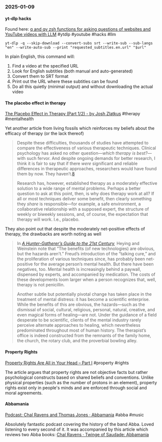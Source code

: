 ### 2025-01-09
#### yt-dlp hacks
Found here: [q and qv zsh functions for asking questions of websites and YouTube videos with LLM](https://simonwillison.net/2024/Dec/19/q-and-qv-zsh-functions/#atom-everything) #ytdlp #youtube #hacks #llm 

```
yt-dlp -q --skip-download --convert-subs srt --write-sub --sub-langs "en" --write-auto-sub --print "requested_subtitles.en.url" "$url"
```

In plain English, this command will:

1. Find a video at the specified URL
2. Look for English subtitles (both manual and auto-generated)
3. Convert them to SRT format
4. Print out the URL where these subtitles can be found
5. Do all this quietly (minimal output) and without downloading the actual video

#### The placebo effect in therapy
[The Placebo Effect in Therapy (Part 1/2) - by Josh Zlatkus](https://thelivingfossils.substack.com/p/the-placebo-effect-in-therapy-part) #therapy #mentalhealth 

Yet another article from living fossils which reinforces my beliefs about the efficacy of therapy (or the lack thereof)

> Despite these difficulties, thousands of studies have attempted to compare the effectiveness of various therapeutic techniques. Clinical psychology has asked no other question—_which therapy is best?_—with such fervor. And despite ongoing demands for better research, I think it is fair to say that if there _were_ significant and reliable differences in therapeutic approaches, researchers would have found them by now. They haven’t.[8](https://thelivingfossils.substack.com/p/the-placebo-effect-in-therapy-part#footnote-8-153381769)
> 
> Research has, however, established therapy as a moderately effective solution to a wide range of mental problems. Perhaps a better question to ask at this point, then, is why does therapy work at all? If all or most techniques deliver some benefit, then clearly something they _share_ is responsible—for example, a safe environment, a collaborative relationship with a supposed expert, the structure of weekly or biweekly sessions, and, of course, the expectation that therapy will work. I.e., placebo.

They also point out that despite the moderately net-positive effects of therapy, the drawbacks are worth noting as well

> In _[A Hunter-Gatherer’s Guide to the 21st Century](https://www.amazon.com/Hunter-Gatherers-Guide-21st-Century-Challenges/dp/0593086880),_ Heying and Weinstein note that “The benefits (of new technologies) are obvious, but the hazards aren’t.” Freud’s introduction of the “talking cure,” and the proliferation of various techniques since, has probably been net-positive for the average person’s mental health. But there have been negatives, too. Mental health is increasingly behind a paywall, dispensed by experts, and accompanied by medication. The costs of these developments loom larger when a person recognizes that, well, therapy is not penicillin.
> 
> Another subtle but potentially pivotal change has taken place in the treatment of mental distress: it has become a scientific enterprise. While the benefits of this are obvious, the hazards—such as the dismissal of social, cultural, religious, personal, natural, creative, and even magical forms of healing—are not. Under the guidance of a field desperate to be scientific, clients of the mental industry rarely perceive alternate approaches to healing, which nevertheless predominated throughout most of human history. The therapist’s office is indeed constructed from the remnants of the family home, the church, the rotary club, and the proverbial bowling alley.

#### Property Rights
[Property Rights Are All in Your Head – Part I](https://thelivingfossils.substack.com/p/property-rights-are-psychological) #property #rights

The article argues that property rights are not objective facts but rather psychological constructs based on shared beliefs and conventions. Unlike physical properties (such as the number of protons in an element), property rights exist only in people's minds and are enforced through social and moral agreements.

#### Abbamania
[Podcast: Chal Ravens and Thomas Jones · Abbamania](https://www.lrb.co.uk/podcasts-and-videos/podcasts/the-lrb-podcast/abbamania) #abba #music

Absolutely fantastic podcast covering the history of the band Abba. Loved listening to every second of it. It was accompanied by this article which reviews two Abba books: [Chal Ravens · Twinge of Saudade: Abbamania](https://www.lrb.co.uk/the-paper/v46/n24/chal-ravens/twinge-of-saudade)